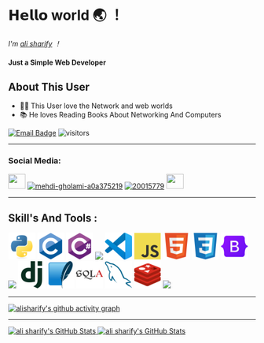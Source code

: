 # 𝗛𝗲𝗹𝗹𝗼 <b>world</b> 🌏 ！ 

*I'm [ali sharify](https://github.com/alisharify7) ！*

#### Just a Simple Web Developer  


## About This User

- 👨‍💻 This User love the Network and web worlds
- :books: He loves Reading Books About Networking And Computers 

[![Email Badge](https://img.shields.io/badge/-Email-c14438?style=flat-square&logo=Gmail&logoColor=white&link=mailto:yaronhuang@foxmail.com)](mailto:alisharifyoffcial@gmail.com)
![visitors](https://visitor-badge.laobi.icu/badge?page_id=alisharify7)


---
### Social Media:
<span>
<a href="https://twitter.com/alisharify7" target="blank"><img src="https://raw.githubusercontent.com/rahuldkjain/github-profile-readme-generator/master/src/images/icons/Social/twitter.svg" height="30" width="35" /></a>
</span>

<span>
<a href="https://ir.linkedin.com/in/ali-sharify-b31422249" target="blank"><img  src="https://raw.githubusercontent.com/rahuldkjain/github-profile-readme-generator/master/src/images/icons/Social/linked-in-alt.svg" alt="mehdi-gholami-a0a375219" height="30" width="35" /></a>
</span>

<span>
<a href="https://stackoverflow.com/users/19970335/alisharify" target="blank"><img src="https://raw.githubusercontent.com/rahuldkjain/github-profile-readme-generator/master/src/images/icons/Social/stack-overflow.svg" alt="20015779" height="30" width="35" /></a>
</span>

<span>
<a href="https://instagram.com/ali.sharify.7" target="blank"><img  src="https://raw.githubusercontent.com/rahuldkjain/github-profile-readme-generator/master/src/images/icons/Social/instagram.svg"  height="30" width="35" /></a>
</<span>


---

## Skill's And Tools :

  
<span>
<img width="55" src="https://raw.githubusercontent.com/devicons/devicon/55609aa5bd817ff167afce0d965585c92040787a/icons/python/python-original.svg">
</span>  

<span>
<img width="55" src="https://raw.githubusercontent.com/devicons/devicon/55609aa5bd817ff167afce0d965585c92040787a/icons/c/c-original.svg">
</span> 

<span>
<img width="55" src="https://raw.githubusercontent.com/devicons/devicon/55609aa5bd817ff167afce0d965585c92040787a/icons/csharp/csharp-original.svg">
</span> 

<span>
<img width="55" src="https://upload.wikimedia.org/wikipedia/commons/thumb/1/1d/PyCharm_Icon.svg/512px-PyCharm_Icon.svg.png">
</span>  


<span>
<img width="55" src="https://raw.githubusercontent.com/devicons/devicon/55609aa5bd817ff167afce0d965585c92040787a/icons/vscode/vscode-original.svg">
</span>  

<span>
<img width="55" src="https://raw.githubusercontent.com/devicons/devicon/55609aa5bd817ff167afce0d965585c92040787a/icons/javascript/javascript-original.svg">
</span>  

<span>
<img width="55" src="https://raw.githubusercontent.com/devicons/devicon/55609aa5bd817ff167afce0d965585c92040787a/icons/html5/html5-original.svg">
</span>  

<span>
<img width="55" src="https://raw.githubusercontent.com/devicons/devicon/55609aa5bd817ff167afce0d965585c92040787a/icons/css3/css3-original.svg">
</span>  

<span>
<img width="55" src="https://raw.githubusercontent.com/devicons/devicon/55609aa5bd817ff167afce0d965585c92040787a/icons/bootstrap/bootstrap-original.svg">
</span>  

<span>
<img  width="55" src="https://flask.palletsprojects.com/en/3.0.x/_images/flask-horizontal.png">
</span>  


<span>
<img width="55" src="https://raw.githubusercontent.com/devicons/devicon/55609aa5bd817ff167afce0d965585c92040787a/icons/django/django-plain.svg">
</span>  

<span>
<img width="55" src="https://raw.githubusercontent.com/devicons/devicon/55609aa5bd817ff167afce0d965585c92040787a/icons/sqlite/sqlite-original.svg">
</span>  

<span>
<img width="55" src="https://raw.githubusercontent.com/devicons/devicon/55609aa5bd817ff167afce0d965585c92040787a/icons/sqlalchemy/sqlalchemy-original.svg">
</span>  

<span>
<img width="55" src="https://raw.githubusercontent.com/devicons/devicon/55609aa5bd817ff167afce0d965585c92040787a/icons/mysql/mysql-original.svg">
</span>  

<span>
<img width="55" src="https://raw.githubusercontent.com/devicons/devicon/55609aa5bd817ff167afce0d965585c92040787a/icons/redis/redis-original.svg">
</span>  

<span>
<img width="55" src="https://raw.githubusercontent.com/devicons/devicon/55609aa5bd817ff167afce0d965585c92040787a/icons/vsspan/vsspan-original.svg">
</span>  

---

[![alisharify's github activity graph](https://github-readme-activity-graph.vercel.app/graph?username=alisharify7&theme=github-compact)](https://github.com/ashutosh00710/github-readme-activity-graph)


---
<a href="https://github.com/alisharify7">
  <img  src="https://github-readme-stats.vercel.app/api?username=alisharify7&show_icons=true&line_height=30&count_private=true&title_color=ab72c0&text_color=ab72c0&icon_color=6aa6f8&bg_color=22272e" alt="ali sharify's GitHub Stats" />
</a>

<a href="https://github.com/alisharify7">
  <img  src="https://github-readme-stats.vercel.app/api/top-langs/?username=alisharify7&hide=html&langs_count=50&title_color=ab72c0&text_color=ab72c0&icon_color=6aa6f8&bg_color=22272e" alt="ali sharify's GitHub Stats" />
</a>

